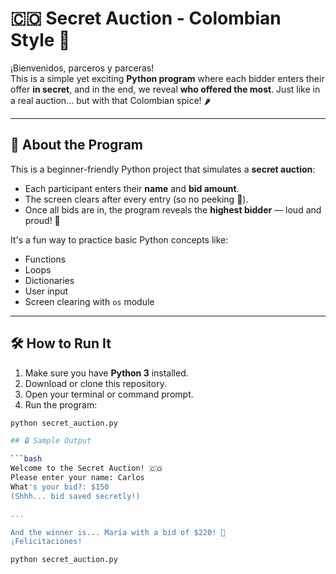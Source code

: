 # 🇨🇴 Secret Auction - Colombian Style 🎉

¡Bienvenidos, parceros y parceras!  
This is a simple yet exciting **Python program** where each bidder enters their offer **in secret**, and in the end, we reveal **who offered the most**. Just like in a real auction... but with that Colombian spice! 🌶️

---

## 🐍 About the Program

This is a beginner-friendly Python project that simulates a **secret auction**:

- Each participant enters their **name** and **bid amount**.
- The screen clears after every entry (so no peeking 👀).
- Once all bids are in, the program reveals the **highest bidder** — loud and proud! 🎤

It's a fun way to practice basic Python concepts like:

- Functions
- Loops
- Dictionaries
- User input
- Screen clearing with `os` module

---

## 🛠️ How to Run It

1. Make sure you have **Python 3** installed.
2. Download or clone this repository.
3. Open your terminal or command prompt.
4. Run the program:

```bash
python secret_auction.py

## 🔒 Sample Output

```bash
Welcome to the Secret Auction! 🇨🇴
Please enter your name: Carlos
What's your bid?: $150
(Shhh... bid saved secretly!)

...

And the winner is... María with a bid of $220! 🎉
¡Felicitaciones!
```

```bash
python secret_auction.py
